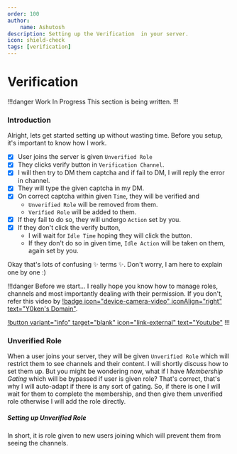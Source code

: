 ```yaml
---
order: 100
author:
    name: Ashutosh
description: Setting up the Verification  in your server.
icon: shield-check
tags: [verification]
---
```


# Verification

!!!danger Work In Progress
This section is being written.
!!!
### Introduction
Alright, lets get started setting up without wasting time. Before you setup, it's important to know how I work.

- [X] User joins the server is given `Unverified Role`
- [X] They clicks verify button in `Verification Channel`.
- [X] I will then try to DM them captcha and if fail to DM, I will reply the error in channel.
- [X] They will type the given captcha in my DM.
- [X] On correct captcha within given `Time`, they will be verified and 
    - `Unverified Role` will be removed from them.
    - `Verified Role` will be added to them.
- [X] If they fail to do so, they will undergo `Action` set by you.
- [X] If they don't click the verify button,
    - I will wait for `Idle Time` hoping they will click the button.
    - If they don't do so in given time, `Idle Action` will be taken on them, again set by you.

Okay that's lots of  confusing :sparkles: terms :sparkles:. Don't worry, I am here to explain one by one :)

!!!danger Before we start...
I really hope you know how to manage roles, channels and most importantly dealing with their permission. If you don't, refer this video by [!badge icon="device-camera-video" iconAlign="right" text="Y0ken's Domain"](https://www.youtube.com/channel/UC4negHehVJxHKwnxX5dck5g). 

[!button variant="info" target="blank" icon="link-external" text="Youtube"](https://www.youtube.com/watch?v=X1MGtTJWytg)
!!!

### Unverified Role
When a user joins your server, they will be given `Unverified Role` which will restrict them to see channels and their content. I will shortly discuss how to set them up. But you might be wondering now, what if I have *Membership Gating* which will be bypassed if user is given role?  That's correct, that's why I will auto-adapt if there is any sort of gating. So, if there is one I will wait for them to complete the membership, and then give them unverified role otherwise I will add the role directly.

##### Setting up Unverified Role


In short, it is role given to new users joining which will prevent them from seeing the channels.